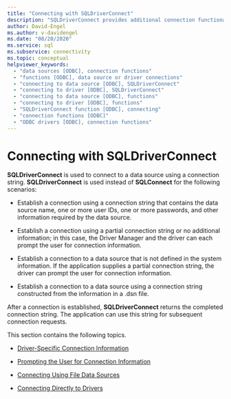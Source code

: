 ```yaml
---
title: "Connecting with SQLDriverConnect"
description: "SQLDriverConnect provides additional connection functionality over SQLConnect, including options to prompt the user for more information."
author: David-Engel
ms.author: v-davidengel
ms.date: "08/20/2020"
ms.service: sql
ms.subservice: connectivity
ms.topic: conceptual
helpviewer_keywords:
  - "data sources [ODBC], connection functions"
  - "functions [ODBC], data source or driver connections"
  - "connecting to data source [ODBC], SQLDriverConnect"
  - "connecting to driver [ODBC], SQLDriverConnect"
  - "connecting to data source [ODBC], functions"
  - "connecting to driver [ODBC], functions"
  - "SQLDriverConnect function [ODBC], connecting"
  - "connection functions [ODBC]"
  - "ODBC drivers [ODBC], connection functions"
---
```

# Connecting with SQLDriverConnect

**SQLDriverConnect** is used to connect to a data source using a connection string. **SQLDriverConnect** is used instead of **SQLConnect** for the following scenarios:  
  
- Establish a connection using a connection string that contains the data source name, one or more user IDs, one or more passwords, and other information required by the data source.  
  
- Establish a connection using a partial connection string or no additional information; in this case, the Driver Manager and the driver can each prompt the user for connection information.  
  
- Establish a connection to a data source that is not defined in the system information. If the application supplies a partial connection string, the driver can prompt the user for connection information.  
  
- Establish a connection to a data source using a connection string constructed from the information in a .dsn file.  
  
After a connection is established, **SQLDriverConnect** returns the completed connection string. The application can use this string for subsequent connection requests.

This section contains the following topics.  
  
- [Driver-Specific Connection Information](driver-specific-connection-information.md)  
  
- [Prompting the User for Connection Information](prompting-the-user-for-connection-information.md)  
  
- [Connecting Using File Data Sources](connecting-using-file-data-sources.md)  
  
- [Connecting Directly to Drivers](connecting-directly-to-drivers.md)
